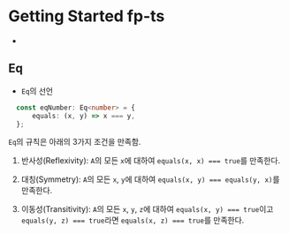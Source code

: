 # Getting Started fp-ts
- 

## Eq
  -  `Eq`의 선언

```typescript
  const eqNumber: Eq<number> = {
      equals: (x, y) => x === y,
  };
```
  
`Eq`의 규칙은 아래의 3가지 조건을 만족함.   
1. 반사성(Reflexivity): `A`의 모든 `x`에 대하여 `equals(x, x) === true`를 만족한다.

2. 대칭(Symmetry): `A`의 모든 `x`, `y`에 대하여 `equals(x, y) === equals(y, x)`를 만족한다.

3. 이동성(Transitivity): `A`의 모든 `x`, `y`, `z`에 대하여 `equals(x, y) === true`이고 `equals(y, z) === true`라면 `equals(x, z) === true`를 만족한다.